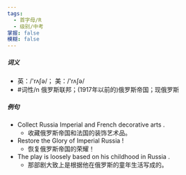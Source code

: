 ```yaml
---
tags:
  - 首字母/R
  - 级别/中考
掌握: false
模糊: false
---
```

##### 词义
- 英：/'rʌʃə/； 美：/'rʌʃə/
- #词性/n  俄罗斯联邦；(1917年以前的)俄罗斯帝国；现俄罗斯
##### 例句
- Collect Russia Imperial and French decorative arts .
	- 收藏俄罗斯帝国和法国的装饰艺术品。
- Restore the Glory of Imperial Russia !
	- 恢复俄罗斯帝国的荣耀！
- The play is loosely based on his childhood in Russia .
	- 那部剧大致上是根据他在俄罗斯的童年生活写成的。
